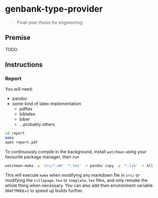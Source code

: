 # genbank-type-provider

> Final-year thesis for engineering

## Premise

TODO

## Instructions

### Report

You will need:
  - pandoc
  - some kind of latex implementation
    - pdftex
    - biblatex
    - biber
    - ...probably others

```sh
cd report
make
open report.pdf
```

To continuously compile in the background, install `watchman` using your
favourite package manager, then run

```sh
watchman-make -p 'src/*.md' '*.tex' -t pandoc copy -p '*.lib' -t all
```

This will execute `make` when modifying any markdown file in `src/` or modifying
the `titlepage.tex` or `template.tex` files, and only remake the whole thing
when necessary.  You can also add then environment variable `DRAFTMODE=1` to
speed up builds further.
